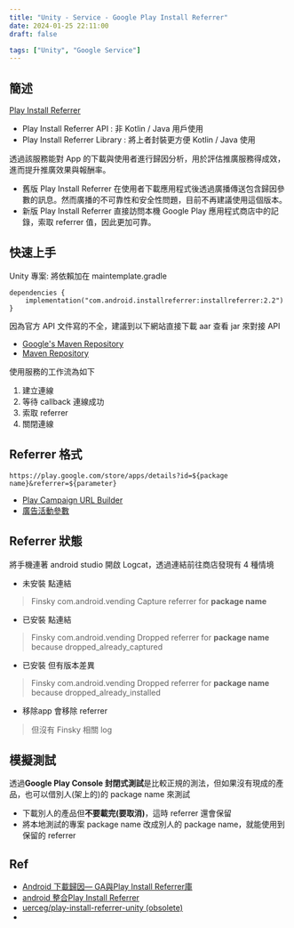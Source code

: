```yaml
---
title: "Unity - Service - Google Play Install Referrer"
date: 2024-01-25 22:11:00
draft: false

tags: ["Unity", "Google Service"]
---
```


## 簡述

[Play Install Referrer](https://developer.android.com/google/play/installreferrer?hl=zh-tw)

- Play Install Referrer API : 非 Kotlin / Java 用戶使用
- Play Install Referrer Library : 將上者封裝更方便 Kotlin / Java 使用

透過該服務能對 App 的下載與使用者進行歸因分析，用於評估推廣服務得成效，進而提升推廣效果與報酬率。

- 舊版 Play Install Referrer 在使用者下載應用程式後透過廣播傳送包含歸因參數的訊息。然而廣播的不可靠性和安全性問題，目前不再建議使用這個版本。
- 新版 Play Install Referrer 直接訪問本機 Google Play 應用程式商店中的記錄，索取 referrer 值，因此更加可靠。


## 快速上手

Unity 專案: 將依賴加在 maintemplate.gradle
```
dependencies {
    implementation("com.android.installreferrer:installreferrer:2.2")
}
```

因為官方 API 文件寫的不全，建議到以下網站直接下載 aar 查看 jar 來對接 API
- [Google's Maven Repository](https://maven.google.com/web/index.html?q=install#com.android.installreferrer:installreferrer:2.2)
- [Maven Repository](https://mvnrepository.com/artifact/com.android.installreferrer/installreferrer/2.2)

使用服務的工作流為如下
1. 建立連線
2. 等待 callback 連線成功
3. 索取 referrer
4. 關閉連線

## Referrer 格式
```
https://play.google.com/store/apps/details?id=${package name}&referrer=${parameter}
```

- [Play Campaign URL Builder](https://ga-dev-tools.google/campaign-url-builder/play/)
- [廣告活動參數](https://developers.google.com/analytics/devguides/collection/android/v4/campaigns?hl=zh-tw#campaign-params)

## Referrer 狀態

將手機連著 android studio 開啟 Logcat，透過連結前往商店發現有 4 種情境
  
- 未安裝 點連結
> Finsky 
> com.android.vending 
> Capture referrer for **package name** 

- 已安裝 點連結
> Finsky 
> com.android.vending 
> Dropped referrer for **package name** because dropped_already_captured

- 已安裝 但有版本差異
> Finsky 
> com.android.vending 
> Dropped referrer for **package name** because dropped_already_installed

- 移除app 會移除 referrer
> 但沒有 Finsky 相關 log

## 模擬測試

透過**Google Play Console 封閉式測試**是比較正規的測法，但如果沒有現成的產品，也可以借別人(架上的)的 package name 來測試
- 下載別人的產品但**不要載完(要取消)**，這時 referrer 還會保留
- 將本地測試的專案 package name 改成別人的 package name，就能使用到保留的 referrer 

## Ref
- [Android 下載歸因— GA與Play Install Referrer庫](https://juejin.cn/post/7305182777438683162)
- [android 整合Play Install Referrer](https://blog.csdn.net/HUandroid/article/details/119249924)
- [uerceg/play-install-referrer-unity (obsolete)](https://github.com/uerceg/play-install-referrer-unity)
- 
